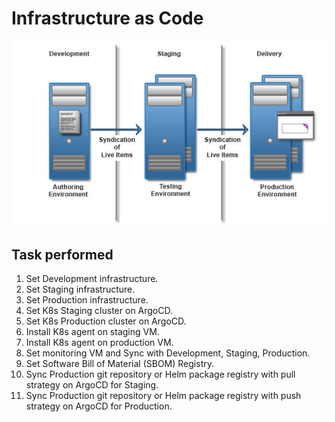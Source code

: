 # Infrastructure as Code

   ![](documentation/base_arch.png)

## Task performed

1. Set Development infrastructure.
2. Set Staging infrastructure.
3. Set Production infrastructure.
4. Set K8s Staging cluster on ArgoCD.
5. Set K8s Production cluster on ArgoCD.
6. Install K8s agent on staging VM.
7. Install K8s agent on production VM.
8. Set monitoring VM and Sync with Development, Staging, Production.
9. Set Software Bill of Material (SBOM) Registry.
10. Sync Production git repository or Helm package registry with pull strategy on ArgoCD for Staging.
11. Sync Production git repository or Helm package registry with push strategy on ArgoCD for Production.
